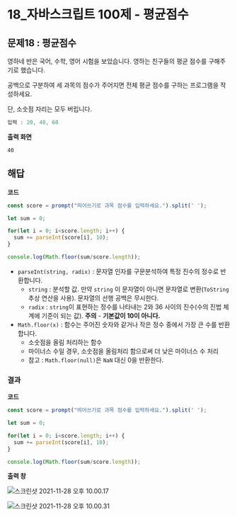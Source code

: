 # 18_자바스크립트 100제 - 평균점수

## 문제18 : 평균점수

영하네 반은 국어, 수학, 영어 시험을 보았습니다. 영하는 친구들의 평균 점수를 구해주기로 했습니다.

공백으로 구분하여 세 과목의 점수가 주어지면 전체 평균 점수를 구하는 프로그램을 작성하세요.

단, 소숫점 자리는 모두 버립니다.

```js
입력 : 20, 40, 60
```



**출력 화면**

```
40
```





## 해답

**코드**

```js
const score = prompt("띄어쓰기로 과목 점수를 입력하세요.").split(' ');

let sum = 0;

for(let i = 0; i<score.length; i++) {
  sum += parseInt(score[i], 10);
}

console.log(Math.floor(sum/score.length));
```

* `parseInt(string, radix)`  : 문자열 인자를 구문분석하여 특정 진수의 정수로 반환합니다.
  * `string` : 분석할 값. 만약  `string` 이 문자열이 아니면 문자열로 변환(`ToString` 추상 연산을 사용). 문자열의 선행 공백은  무시한다.
  * `radix` : `string`이 표현하는 정수를 나타내는 2와 36 사이의 진수(수의 진법 체계에 기준이 되는 값). **주의** - **기본값이 10이 아니다.**
* `Math.floor(x)` : 함수는 주어진 숫자와 같거나 작은 정수 중에서 가장 큰 수를 반환합니다. 
  * 소숫점을 올림 처리하는 함수
  * 마이너스 수일 경우, 소숫점을 올림처리 함으로써 더 낮은 마이너스 수 처리
  * 참고 : `Math.floor(null)`은 `NaN` 대신 0을 반환한다.









### 결과

**코드**

```js
const score = prompt("띄어쓰기로 과목 점수를 입력하세요.").split(' ');

let sum = 0;

for(let i = 0; i<score.length; i++) {
  sum += parseInt(score[i], 10);
}

console.log(Math.floor(sum/score.length));
```





**출력 창** 

![스크린샷 2021-11-28 오후 10.00.17](../../md-images/%E1%84%89%E1%85%B3%E1%84%8F%E1%85%B3%E1%84%85%E1%85%B5%E1%86%AB%E1%84%89%E1%85%A3%E1%86%BA%202021-11-28%20%E1%84%8B%E1%85%A9%E1%84%92%E1%85%AE%2010.00.17.png)



![스크린샷 2021-11-28 오후 10.00.31](../../md-images/%E1%84%89%E1%85%B3%E1%84%8F%E1%85%B3%E1%84%85%E1%85%B5%E1%86%AB%E1%84%89%E1%85%A3%E1%86%BA%202021-11-28%20%E1%84%8B%E1%85%A9%E1%84%92%E1%85%AE%2010.00.31.png)